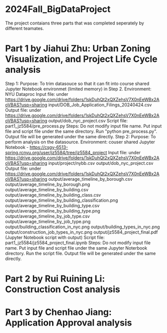 # 2024Fall_BigDataProject

The project contaians three parts that was completed seperately by different teamates.

# Part 1 by Jiahui Zhu: Urban Zoning Visualization, and Project Life Cycle analysis

Step 1: 
    Purpose: 
        To trim datasouce so that it can fit into course shared Jupyter Notebook environmet (limited memory) in Step 2.
    Environment: 
        NYU Dataproc
    Input file: 
        under https://drive.google.com/drive/folders/1skDuhQt2xQXZehsV7X0nEeWBx2AoVBAS?usp=sharing
        input/DOB_Job_Application_Filings_20240424.csv
    Output file: under https://drive.google.com/drive/folders/1skDuhQt2xQXZehsV7X0nEeWBx2AoVBAS?usp=sharing
        output/dob_nyc_project.csv
    Script file: 
        part1_jz5584/pre_process.py
    Steps: 
        Do not modify input file name. 
        Put input file and script file under the same directory. 
        Run "python pre_process.py". 
        Output file will be generated under the same directly.
Step 2:
    Purpose: 
        To perform analysis on the datasource.
    Environment: 
        couser shared Jupyter Notebook - https://csgy-6513-spring.rcnyu.org/user/jz5584/tree/jz5584_project
    Input file: 
        under https://drive.google.com/drive/folders/1skDuhQt2xQXZehsV7X0nEeWBx2AoVBAS?usp=sharing
        input/project/nybb.csv
        output/dob_nyc_project.csv
    Output file: under https://drive.google.com/drive/folders/1skDuhQt2xQXZehsV7X0nEeWBx2AoVBAS?usp=sharing
        output/average_timeline_by_borough.csv
        output/average_timeline_by_borough.png
        output/average_timeline_by_building.csv
        output/average_timeline_by_building_class.csv
        output/average_timeline_by_building_classification.png
        output/average_timeline_by_building_type.csv
        output/average_timeline_by_building_type.png
        output/average_timeline_by_job_type.csv
        output/average_timeline_by_job_type.png
        output/building_classification_in_nyc.png
        output/building_types_in_nyc.png
        output/construction_job_types_in_nyc.png
        output/jz5584_project_final.pdf (Jupyter Notebook script with output)
    Script file: part1_jz5584/jz5584_project_final.ipynb
    Steps: 
        Do not modify input file name. 
        Put input file and script file under the same Jupyter Noterbook directory. 
        Run the script file. Output file will be generated under the same directly.

# Part 2 by Rui Ruining Li: Construction Cost analysis

# Part 3 by Chenhao Jiang:  Application Approval analysis